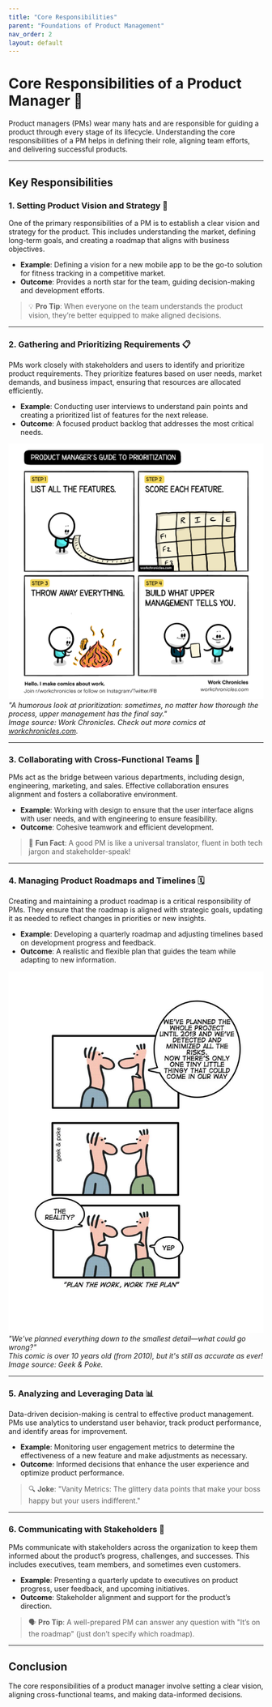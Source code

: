 ```yaml
---
title: "Core Responsibilities"
parent: "Foundations of Product Management"
nav_order: 2
layout: default
---
```


# Core Responsibilities of a Product Manager 🎯

Product managers (PMs) wear many hats and are responsible for guiding a product through every stage of its lifecycle. Understanding the core responsibilities of a PM helps in defining their role, aligning team efforts, and delivering successful products.

---

## Key Responsibilities

### 1. Setting Product Vision and Strategy 🌟

One of the primary responsibilities of a PM is to establish a clear vision and strategy for the product. This includes understanding the market, defining long-term goals, and creating a roadmap that aligns with business objectives.

- **Example**: Defining a vision for a new mobile app to be the go-to solution for fitness tracking in a competitive market.
- **Outcome**: Provides a north star for the team, guiding decision-making and development efforts.

> 💡 **Pro Tip**: When everyone on the team understands the product vision, they’re better equipped to make aligned decisions.

---

### 2. Gathering and Prioritizing Requirements 📋

PMs work closely with stakeholders and users to identify and prioritize product requirements. They prioritize features based on user needs, market demands, and business impact, ensuring that resources are allocated efficiently.

- **Example**: Conducting user interviews to understand pain points and creating a prioritized list of features for the next release.
- **Outcome**: A focused product backlog that addresses the most critical needs.

![Comic - Product Manager's Guide to Prioritization](../../assets/images/comic-product-managers-guide-to-prioritization.png)
*"A humorous look at prioritization: sometimes, no matter how thorough the process, upper management has the final say."*  
*Image source: Work Chronicles. Check out more comics at [workchronicles.com](https://www.workchronicles.com/).*

---

### 3. Collaborating with Cross-Functional Teams 🤝

PMs act as the bridge between various departments, including design, engineering, marketing, and sales. Effective collaboration ensures alignment and fosters a collaborative environment.

- **Example**: Working with design to ensure that the user interface aligns with user needs, and with engineering to ensure feasibility.
- **Outcome**: Cohesive teamwork and efficient development.

> 🔄 **Fun Fact**: A good PM is like a universal translator, fluent in both tech jargon and stakeholder-speak!

---

### 4. Managing Product Roadmaps and Timelines 🗓️

Creating and maintaining a product roadmap is a critical responsibility of PMs. They ensure that the roadmap is aligned with strategic goals, updating it as needed to reflect changes in priorities or new insights.

- **Example**: Developing a quarterly roadmap and adjusting timelines based on development progress and feedback.
- **Outcome**: A realistic and flexible plan that guides the team while adapting to new information.

![Comic - The Reality of Planning](../../assets/images/comic-plan-the-work-work-the-plan.jpg)
*"We've planned everything down to the smallest detail—what could go wrong?"*  
*This comic is over 10 years old (from 2010), but it's still as accurate as ever! Image source: Geek & Poke.*

---

### 5. Analyzing and Leveraging Data 📊

Data-driven decision-making is central to effective product management. PMs use analytics to understand user behavior, track product performance, and identify areas for improvement.

- **Example**: Monitoring user engagement metrics to determine the effectiveness of a new feature and make adjustments as necessary.
- **Outcome**: Informed decisions that enhance the user experience and optimize product performance.

> 🔍 **Joke**: "Vanity Metrics: The glittery data points that make your boss happy but your users indifferent."

---

### 6. Communicating with Stakeholders 📢

PMs communicate with stakeholders across the organization to keep them informed about the product’s progress, challenges, and successes. This includes executives, team members, and sometimes even customers.

- **Example**: Presenting a quarterly update to executives on product progress, user feedback, and upcoming initiatives.
- **Outcome**: Stakeholder alignment and support for the product’s direction.

> 🗣️ **Pro Tip**: A well-prepared PM can answer any question with "It’s on the roadmap" (just don’t specify which roadmap).

---

## Conclusion

The core responsibilities of a product manager involve setting a clear vision, aligning cross-functional teams, and making data-informed decisions.